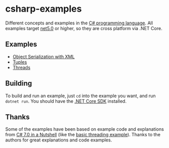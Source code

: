 # csharp-examples

Different concepts and examples in the [C# programming language](https://docs.microsoft.com/en-us/dotnet/csharp/). All examples target [net5.0](https://docs.microsoft.com/en-us/dotnet/standard/frameworks) or higher, so they are cross platform via .NET Core.

## Examples

- [Object Serialization with XML](./serialization-xml/Program.cs)
- [Tuples](./tuples/Program.cs)
- [Threads](./threads-basic/Program.cs)

## Building

To build and run an example, just `cd` into the example you want, and run `dotnet run`. You should have the [.NET Core SDK](https://dotnet.microsoft.com/download/dotnet-core) installed.

## Thanks

Some of the examples have been based on example code and explanations from [C# 7.0 in a Nutshell](https://web.archive.org/web/20201111233013/https://www.oreilly.com/library/view/c-70-in/9781491987643/) (like the [basic threading example](./threads-basic/Program.cs)). Thanks to the authors for great explanations and code examples.